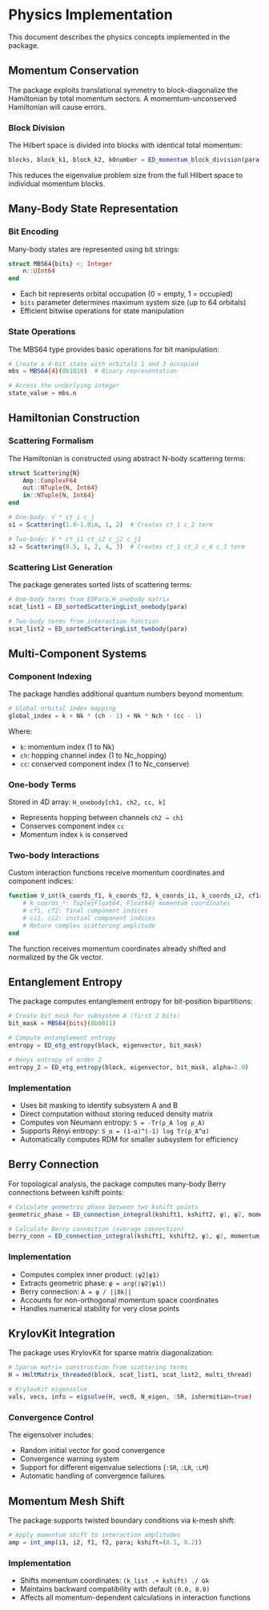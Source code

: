 # Physics Implementation

This document describes the physics concepts implemented in the package.

## Momentum Conservation

The package exploits translational symmetry to block-diagonalize the Hamiltonian by total momentum sectors.
A momemtum-unconserved Hamiltonian will cause errors.

### Block Division

The Hilbert space is divided into blocks with identical total momentum:
```julia
blocks, block_k1, block_k2, k0number = ED_momentum_block_division(para, mbs_list)
```

This reduces the eigenvalue problem size from the full Hilbert space to individual momentum blocks.

## Many-Body State Representation

### Bit Encoding

Many-body states are represented using bit strings:
```julia
struct MBS64{bits} <: Integer
    n::UInt64
end
```

- Each bit represents orbital occupation (0 = empty, 1 = occupied)
- `bits` parameter determines maximum system size (up to 64 orbitals)
- Efficient bitwise operations for state manipulation

### State Operations

The MBS64 type provides basic operations for bit manipulation:
```julia
# Create a 4-bit state with orbitals 1 and 3 occupied
mbs = MBS64{4}(0b1010)  # Binary representation

# Access the underlying integer
state_value = mbs.n
```

## Hamiltonian Construction

### Scattering Formalism

The Hamiltonian is constructed using abstract N-body scattering terms:


```julia
struct Scattering{N}
    Amp::ComplexF64
    out::NTuple{N, Int64}
    in::NTuple{N, Int64}
end

# One-body: V * c†_i c_j
s1 = Scattering(1.0-1.0im, 1, 2)  # Creates c†_1 c_2 term

# Two-body: V * c†_i1 c†_i2 c_j2 c_j1  
s2 = Scattering(0.5, 1, 2, 4, 3)  # Creates c†_1 c†_2 c_4 c_3 term
```


### Scattering List Generation

The package generates sorted lists of scattering terms:

```julia
# One-body terms from EDPara.H_onebody matrix
scat_list1 = ED_sortedScatteringList_onebody(para)

# Two-body terms from interaction function
scat_list2 = ED_sortedScatteringList_twobody(para)
```


## Multi-Component Systems

### Component Indexing

The package handles additional quantum numbers beyond momentum:

```julia
# Global orbital index mapping
global_index = k + Nk * (ch - 1) + Nk * Nch * (cc - 1)
```

Where:
- `k`: momentum index (1 to Nk)
- `ch`: hopping channel index (1 to Nc_hopping)
- `cc`: conserved component index (1 to Nc_conserve)

### One-body Terms

Stored in 4D array: `H_onebody[ch1, ch2, cc, k]`
- Represents hopping between channels `ch2 → ch1`
- Conserves component index `cc`
- Momentum index `k` is conserved

### Two-body Interactions

Custom interaction functions receive momentum coordinates and component indices:
```julia
function V_int(k_coords_f1, k_coords_f2, k_coords_i1, k_coords_i2, cf1=1, cf2=1, ci1=1, ci2=1)
    # k_coords_*: Tuple{Float64, Float64} momentum coordinates
    # cf1, cf2: final component indices
    # ci1, ci2: initial component indices
    # Return complex scattering amplitude
end
```

The function receives momentum coordinates already shifted and normalized by the Gk vector.

## Entanglement Entropy

The package computes entanglement entropy for bit-position bipartitions:

```julia
# Create bit mask for subsystem A (first 2 bits)
bit_mask = MBS64{bits}(0b0011)

# Compute entanglement entropy
entropy = ED_etg_entropy(block, eigenvector, bit_mask)

# Rényi entropy of order 2
entropy_2 = ED_etg_entropy(block, eigenvector, bit_mask, alpha=2.0)
```

### Implementation

- Uses bit masking to identify subsystem A and B
- Direct computation without storing reduced density matrix
- Computes von Neumann entropy: `S = -Tr(ρ_A log ρ_A)`
- Supports Rényi entropy: `S_α = (1-α)^(-1) log Tr(ρ_A^α)`
- Automatically computes RDM for smaller subsystem for efficiency

## Berry Connection

For topological analysis, the package computes many-body Berry connections between kshift points:

```julia
# Calculate geometric phase between two kshift points
geometric_phase = ED_connection_integral(kshift1, kshift2, ψ1, ψ2, momentum_axis_angle)

# Calculate Berry connection (average connection)
berry_conn = ED_connection_integral(kshift1, kshift2, ψ1, ψ2, momentum_axis_angle; average_connection=true)
```

### Implementation

- Computes complex inner product: `⟨ψ2|ψ1⟩`
- Extracts geometric phase: `φ = arg(⟨ψ2|ψ1⟩)`
- Berry connection: `A = φ / ||δk||`
- Accounts for non-orthogonal momentum space coordinates
- Handles numerical stability for very close points

## KrylovKit Integration

The package uses KrylovKit for sparse matrix diagonalization:

```julia
# Sparse matrix construction from scattering terms
H = HmltMatrix_threaded(block, scat_list1, scat_list2, multi_thread)

# KrylovKit eigensolve
vals, vecs, info = eigsolve(H, vec0, N_eigen, :SR, ishermitian=true)
```

### Convergence Control

The eigensolver includes:
- Random initial vector for good convergence
- Convergence warning system
- Support for different eigenvalue selections (`:SR`, `:LR`, `:LM`)
- Automatic handling of convergence failures

## Momentum Mesh Shift

The package supports twisted boundary conditions via k-mesh shift:

```julia
# Apply momentum shift to interaction amplitudes
amp = int_amp(i1, i2, f1, f2, para; kshift=(0.1, 0.2))
```

### Implementation

- Shifts momentum coordinates: `(k_list .+ kshift) ./ Gk`
- Maintains backward compatibility with default `(0.0, 0.0)`
- Affects all momentum-dependent calculations in interaction functions